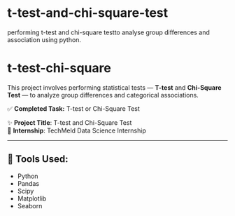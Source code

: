 # t-test-and-chi-square-test
performing t-test and chi-square testto analyse group differences and association using python.
# t-test-chi-square

This project involves performing statistical tests — **T-test** and **Chi-Square Test** — to analyze group differences and categorical associations.

✅ **Completed Task:** T-test or Chi-Square Test

✨ **Project Title**: T-test and Chi-Square Test  
📌 **Internship**: TechMeld Data Science Internship  

---

## 🧰 Tools Used:
- Python  
- Pandas  
- Scipy  
- Matplotlib  
- Seaborn
